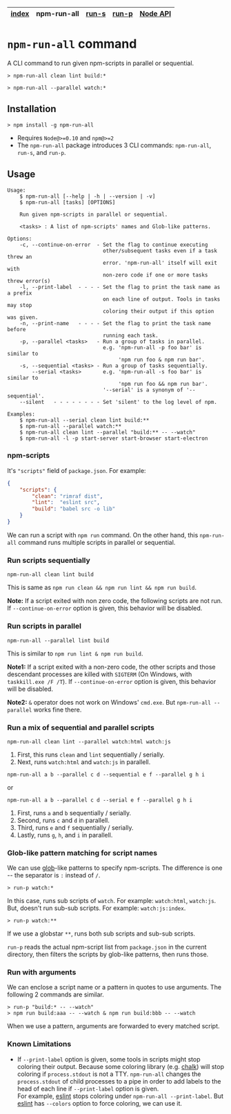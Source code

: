 | [index](../README.md) | npm-run-all | [run-s](run-s.md) | [run-p](run-p.md) | [Node API](node-api.md) |
|-----------------------|-------------|-------------------|-------------------|-------------------------|

# `npm-run-all` command

A CLI command to run given npm-scripts in parallel or sequential.

```
> npm-run-all clean lint build:*

> npm-run-all --parallel watch:*
```

## Installation

```
> npm install -g npm-run-all
```

- Requires `Node@>=0.10` and `npm@>=2`
- The `npm-run-all` package introduces 3 CLI commands: `npm-run-all`, `run-s`, and `run-p`.

## Usage

```
Usage:
    $ npm-run-all [--help | -h | --version | -v]
    $ npm-run-all [tasks] [OPTIONS]

    Run given npm-scripts in parallel or sequential.

    <tasks> : A list of npm-scripts' names and Glob-like patterns.

Options:
    -c, --continue-on-error  - Set the flag to continue executing
                               other/subsequent tasks even if a task threw an
                               error. 'npm-run-all' itself will exit with
                               non-zero code if one or more tasks threw error(s)
    -l, --print-label  - - - - Set the flag to print the task name as a prefix
                               on each line of output. Tools in tasks may stop
                               coloring their output if this option was given.
    -n, --print-name   - - - - Set the flag to print the task name before
                               running each task.
    -p, --parallel <tasks>   - Run a group of tasks in parallel.
                               e.g. 'npm-run-all -p foo bar' is similar to
                                    'npm run foo & npm run bar'.
    -s, --sequential <tasks> - Run a group of tasks sequentially.
        --serial <tasks>       e.g. 'npm-run-all -s foo bar' is similar to
                                    'npm run foo && npm run bar'.
                               '--serial' is a synonym of '--sequential'.
    --silent   - - - - - - - - Set 'silent' to the log level of npm.

Examples:
    $ npm-run-all --serial clean lint build:**
    $ npm-run-all --parallel watch:**
    $ npm-run-all clean lint --parallel "build:** -- --watch"
    $ npm-run-all -l -p start-server start-browser start-electron
```

### npm-scripts

It's `"scripts"` field of `package.json`.
For example:

```json
{
    "scripts": {
        "clean": "rimraf dist",
        "lint":  "eslint src",
        "build": "babel src -o lib"
    }
}
```

We can run a script with `npm run` command.
On the other hand, this `npm-run-all` command runs multiple scripts in parallel or sequential.

### Run scripts sequentially

```
npm-run-all clean lint build
```

This is same as `npm run clean && npm run lint && npm run build`.

**Note:** If a script exited with non zero code, the following scripts are not run.
If `--continue-on-error` option is given, this behavior will be disabled.

### Run scripts in parallel

```
npm-run-all --parallel lint build
```

This is similar to `npm run lint & npm run build`.

**Note1:** If a script exited with a non-zero code, the other scripts and those descendant processes are killed with `SIGTERM` (On Windows, with `taskkill.exe /F /T`).
If `--continue-on-error` option is given, this behavior will be disabled.

**Note2:** `&` operator does not work on Windows' `cmd.exe`. But `npm-run-all --parallel` works fine there.

### Run a mix of sequential and parallel scripts

```
npm-run-all clean lint --parallel watch:html watch:js
```

1. First, this runs `clean` and `lint` sequentially / serially.
2. Next, runs `watch:html` and `watch:js` in parallell.

```
npm-run-all a b --parallel c d --sequential e f --parallel g h i
```
or

```
npm-run-all a b --parallel c d --serial e f --parallel g h i
```

1. First, runs `a` and `b` sequentially / serially.
2. Second, runs `c` and `d` in parallell.
3. Third, runs `e` and `f` sequentially / serially.
4. Lastly, runs `g`, `h`, and `i` in parallell.

### Glob-like pattern matching for script names

We can use [glob]-like patterns to specify npm-scripts.
The difference is one -- the separator is `:` instead of `/`.

```
> run-p watch:*
```

In this case, runs sub scripts of `watch`. For example: `watch:html`, `watch:js`.
But, doesn't run sub-sub scripts. For example: `watch:js:index`.

```
> run-p watch:**
```

If we use a globstar `**`, runs both sub scripts and sub-sub scripts.

`run-p` reads the actual npm-script list from `package.json` in the current directory, then filters the scripts by glob-like patterns, then runs those.

### Run with arguments

We can enclose a script name or a pattern in quotes to use arguments.
The following 2 commands are similar.

```
> run-p "build:* -- --watch"
> npm run build:aaa -- --watch & npm run build:bbb -- --watch
```

When we use a pattern, arguments are forwarded to every matched script.

### Known Limitations

- If `--print-label` option is given, some tools in scripts might stop coloring their output.
  Because some coloring library (e.g. [chalk]) will stop coloring if `process.stdout` is not a TTY.
  `npm-run-all` changes the `process.stdout` of child processes to a pipe in order to add labels to the head of each line if `--print-label` option is given.<br>
  For example, [eslint] stops coloring under `npm-run-all --print-label`. But [eslint] has `--colors` option to force coloring, we can use it.

[glob]: https://www.npmjs.com/package/glob#glob-primer
[chalk]: https://www.npmjs.com/package/chalk
[eslint]: https://www.npmjs.com/package/eslint
